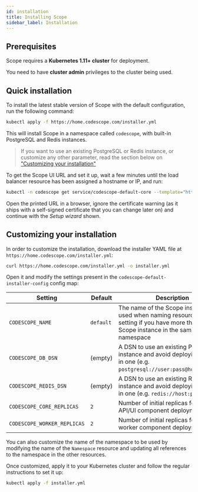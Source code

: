 ```yaml
---
id: installation
title: Installing Scope
sidebar_label: Installation
---
```


## Prerequisites

Scope requires a **Kubernetes 1.11+ cluster** for deployment.

You need to have **cluster admin** privileges to the cluster being used.


## Quick installation

To install the latest stable version of Scope with the default configuration, run the following command:

```bash
kubectl apply -f https://home.codescope.com/installer.yml
```

This will install Scope in a namespace called `codescope`, with built-in PostgreSQL and Redis instances.

> If you want to use an existing PostgreSQL or Redis instance, or customize any other parameter, read the section below on ["Customizing your installation"](#customizing-your-installation)

To get the Scope UI URL and set it up, wait a few minutes until the load balancer resource has been assigned a hostname or IP, and run:

```bash
kubectl -n codescope get service/codescope-default-core --template="https://{{or (index .status.loadBalancer.ingress 0).hostname (index .status.loadBalancer.ingress 0).ip}}"
```

Open the printed URL in a browser, ignore the certificate warning (as it ships with a self-signed certificate that you
can change later on) and continue with the *Setup wizard* shown.


## Customizing your installation

In order to customize the installation, download the installer YAML file at `https://home.codescope.com/installer.yml`:

```bash
curl https://home.codescope.com/installer.yml -o installer.yml
```
 
Open it and modify the settings present in the `codescope-default-installer-config` config map:

| Setting | Default | Description |
| ------- | ------- | ----------- |
| `CODESCOPE_NAME` | `default` | The name of the Scope instance, to be used when naming resources. Use this setting if you have more than one Scope instance in the same namespace |
| `CODESCOPE_DB_DSN` | (empty) | A DSN to use an existing PostgreSQL instance and avoid deploying a built-in one (e.g. `postgresql://user:pass@host:port/db`) |
| `CODESCOPE_REDIS_DSN` | (empty) | A DSN to use an existing Redis instance and avoid deploying a built-in one (e.g. `redis://host:port`) |
| `CODESCOPE_CORE_REPLICAS` | `2` | Number of initial replicas for Scope's API/UI component deployment |
| `CODESCOPE_WORKER_REPLICAS` | `2` | Number of initial replicas for Scope's worker component deployment |


You can also customize the name of the namespace to be used by modifying the name of the `Namespace` resource
and updating all references to the namespace in the other resources.

Once customized, apply it to your Kubernetes cluster and follow the regular instructions to set it up:

```bash
kubectl apply -f installer.yml
```
